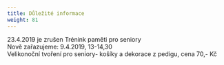 ```yaml
---
title: Důležité informace
weight: 81
---
```

23.4.2019 je zrušen Trénink paměti pro seniory\
Nově zařazujeme: 9.4.2019, 13-14,30\
Velikonoční tvoření pro seniory- košíky a dekorace z pedigu, cena 70,- Kč
